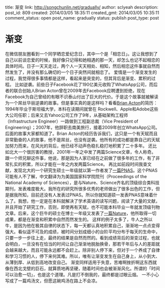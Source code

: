 title: 渐变
link: http://songchunlin.net/gradually/
author: sclyeah
description: 
post_id: 809
created: 2014/03/05 18:35:11
created_gmt: 2014/03/05 10:35:11
comment_status: open
post_name: gradually
status: publish
post_type: post

# 渐变

在微信朋友圈看到一个同学晒恋爱纪念日，其中一个是「相恋日」。这让我想到了自己以前谈恋爱的时候，我好像只记得和她相遇的那一天，却怎么也记不起相恋的具体时间。日子一天天走过，两个人一天天相处、相知，然后相恋这件事就自然而然发生了，并没有那么确切的一个日子突然间就相恋了。 爱情是一个渐变发生的过程，我觉得很多事情都是这样，看起来是突变的，但其背后是渐变、累积的过程。 比如逆袭。前些日子Facebook花了190亿美元收购了WhatsApp公司，而后者的联合创始人Brian Acton曾在2009年去Facebook应聘遭到拒绝，现在Facebook为自己曾经的有眼不识泰山付出了巨大的代价。于是这个故事就被解读为一个屌丝华丽逆袭的故事。但是事实真的是这样吗？看看[Brian Acton](http://en.wikipedia.org/wiki/Brian_Acton)的简历：1994年毕业于斯坦福大学，本科在读期间就曾在 Rockwell、Apple和Adobe这些大公司任职；后来又去Yahoo公司工作了9年，从基础架构工程师（Infrastructure Engineer）一路做到工程副总裁（Vice President of Engineering）；2007年，他辞职去南美旅行，接着2009年创立WhatsApp公司。后面的故事大家都知道了。Brian Acton的经历告诉我们，这只是一个有天赋而且非常勤奋的人的故事，他不是屌丝，也没有逆袭。他所有的成功都是靠自己的天赋加努力而来，在风光的背后，他已经不动声色稳扎稳打地积累了二十多年。 还比如北大一个很厉害的教授，2001年一年之中发了两篇Science文章，令人称奇。跟一个师兄聊这件事，他说，那是因为人家已经在之前做了很多年的工作，有了非常扎实的积累，所以才能在一年之内发两篇Science。 再比如前段时间我查文献，发现北大的一个研究生硕士一年级就以第一作者发了[一篇PNAS](http://www.pnas.org/content/early/2011/01/05/1014425108)。这个PNAS可能有人不了解，中文翻译为为美国国家科学院院刊（Proceedings of the National Academy of Sciences），是与Nature、Science齐名的顶级综合类科技期刊，发表难度极大。我所在的研究所很多优秀的老师做出了很多出色的工作，但是据我所知，目前还没有人发表过PNAS。所以你就知道硕一发表PNAS意味着什么了。我想，他一定是在本科就解决了学术英语的读写问题，阅读了大量的文献，并且开始了研究工作，否则，即使再有天赋，也不可能本科毕业一年就发顶级刊物文章。后来，这个巨牛的硕士在博士一年级又发表了[一篇Nature](http://www.nature.com/nature/journal/v506/n7487/full/nature12915.html)，他所取得一切成果，都是在渐变和积累中自然而然发生的。 这样的例子太多了，牛人之所以牛，是因为他在极其自律的状态下，每一天都认真地积累自己，渐渐地一点点变得强大。看似遥不可及的成绩，被时间分划成细小的台阶平均分布于每天的生命中，只要一步一步往上走，最终的结果是自然而然的。看到成绩背后的渐变过程，也就会明白，一旦没有在恰当的时间让自己渐渐地脱胎换骨，那若干年后与人的差距就会越来越大，而且可能永远都不会赶上。除非别人停下来，但对于一个养成了自律和学习习惯的人，停下来何其难。所以，唯有让渐变发生在自己身上，从小到大、从薄到厚、从低到高地改变自己。 渐变同样适用于失意，苦难啊挫折啊这东西就像在西北戈壁的巨石，就算质地再坚硬，随着时间也会被渐渐风化。所谓的「时间可以治愈一切」，也是这个道理。凡是打不倒我的，最终都是过眼云烟。 一不小心写成了一篇鸡汤文，但愿这碗鸡汤在路上不会凉。